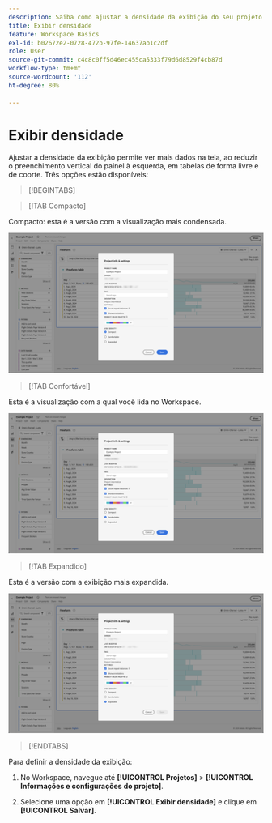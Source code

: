 ```yaml
---
description: Saiba como ajustar a densidade da exibição do seu projeto no Analysis Workspace.
title: Exibir densidade
feature: Workspace Basics
exl-id: b02672e2-0728-472b-97fe-14637ab1c2df
role: User
source-git-commit: c4c8c0ff5d46ec455ca5333f79d6d8529f4cb87d
workflow-type: tm+mt
source-wordcount: '112'
ht-degree: 80%

---
```


# Exibir densidade

Ajustar a densidade da exibição permite ver mais dados na tela, ao reduzir o preenchimento vertical do painel à esquerda, em tabelas de forma livre e de coorte. Três opções estão disponíveis:

>[!BEGINTABS]

>[!TAB Compacto]

Compacto: esta é a versão com a visualização mais condensada.

![As densidades de visualização compactas.](assets/view-density-compact.png)

>[!TAB Confortável]

Esta é a visualização com a qual você lida no Workspace.

![As densidades da visualização expandidas.](assets/view-density-comfortable.png)

>[!TAB Expandido]

Esta é a versão com a exibição mais expandida.

![As densidades da visualização expandidas.](assets/view-density-expanded.png)

>[!ENDTABS]


Para definir a densidade da exibição:

1. No Workspace, navegue até **[!UICONTROL Projetos]** > **[!UICONTROL Informações e configurações do projeto]**.

1. Selecione uma opção em **[!UICONTROL Exibir densidade]** e clique em **[!UICONTROL Salvar]**.
